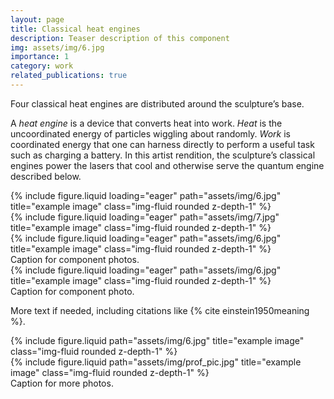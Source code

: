 ```yaml
---
layout: page
title: Classical heat engines
description: Teaser description of this component
img: assets/img/6.jpg
importance: 1
category: work
related_publications: true
---
```


Four classical heat engines are distributed around the sculpture’s base.

A _heat engine_ is a device that converts heat into work. _Heat_ is the uncoordinated energy of particles wiggling about randomly. _Work_ is coordinated energy that one can harness directly to perform a useful task such as charging a battery. In this artist rendition, the sculpture’s classical engines power the lasers that cool and otherwise serve the quantum engine described below.

<div class="row">
    <div class="col-sm mt-3 mt-md-0">
        {% include figure.liquid loading="eager" path="assets/img/6.jpg" title="example image" class="img-fluid rounded z-depth-1" %}
    </div>
    <div class="col-sm mt-3 mt-md-0">
        {% include figure.liquid loading="eager" path="assets/img/7.jpg" title="example image" class="img-fluid rounded z-depth-1" %}
    </div>
    <div class="col-sm mt-3 mt-md-0">
        {% include figure.liquid loading="eager" path="assets/img/6.jpg" title="example image" class="img-fluid rounded z-depth-1" %}
    </div>
</div>
<div class="caption">
    Caption for component photos.
</div>
<div class="row">
    <div class="col-sm mt-3 mt-md-0">
        {% include figure.liquid loading="eager" path="assets/img/6.jpg" title="example image" class="img-fluid rounded z-depth-1" %}
    </div>
</div>
<div class="caption">
    Caption for component photo.
</div>

More text if needed, including citations like {% cite einstein1950meaning %}.

<div class="row justify-content-sm-center">
    <div class="col-sm-8 mt-3 mt-md-0">
        {% include figure.liquid path="assets/img/6.jpg" title="example image" class="img-fluid rounded z-depth-1" %}
    </div>
    <div class="col-sm-4 mt-3 mt-md-0">
        {% include figure.liquid path="assets/img/prof_pic.jpg" title="example image" class="img-fluid rounded z-depth-1" %}
    </div>
</div>
<div class="caption">
    Caption for more photos.
</div>
